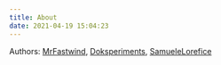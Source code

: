 ```yaml
---
title: About
date: 2021-04-19 15:04:23
---
```

Authors: [MrFastwind](https://github.com/MrFastwind), [Doksperiments](https://github.com/Doksperiments), [SamueleLorefice](https://github.com/SamueleLorefice)
